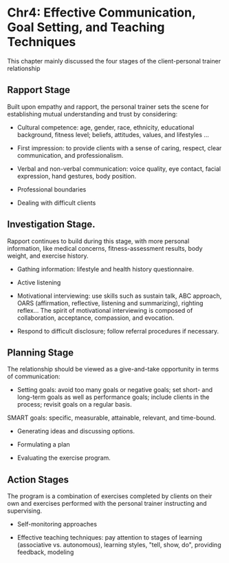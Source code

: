 # Chr4: Effective Communication, Goal Setting, and Teaching Techniques

This chapter mainly discussed the four stages of the client-personal trainer relationship

## Rapport Stage

Built upon empathy and rapport, the personal trainer sets the scene for establishing mutual understanding and trust by considering:

- Cultural competence: age, gender, race, ethnicity, educational background, fitness level; beliefs, attitudes, values, and lifestyles ...

- First impression: to provide clients with a sense of caring, respect, clear communication, and professionalism.

- Verbal and non-verbal communication: voice quality, eye contact, facial expression, hand gestures, body position.

- Professional boundaries

- Dealing with difficult clients


## Investigation Stage.

Rapport continues to build during this stage, with more personal information, like medical concerns, fitness-assessment results, body weight, and exercise history.

- Gathing information: lifestyle and health history questionnaire.

- Active listening

- Motivational interviewing: use skills such as sustain talk, ABC approach, OARS (affirmation, reflective, listening and summarizing), righting reflex...
The spirit of motivational interviewing is composed of collaboration, acceptance, compassion, and evocation.

- Respond to difficult disclosure; follow referral procedures if necessary. 


## Planning Stage

The relationship should be viewed as a give-and-take opportunity in terms of communication:

- Setting goals: avoid too many goals or negative goals; set short- and long-term goals as well as performance goals; include clients in the process; revisit goals on a regular basis.

SMART goals: specific, measurable, attainable, relevant, and time-bound.

- Generating ideas and discussing options.

- Formulating a plan

- Evaluating the exercise program.


## Action Stages

The program is a combination of exercises completed by clients on their own and exercises performed with the personal trainer instructing and supervising.

- Self-monitoring approaches

- Effective teaching techniques: pay attention to stages of learning (associative vs. autonomous), learning styles, "tell, show, do", providing feedback, modeling
